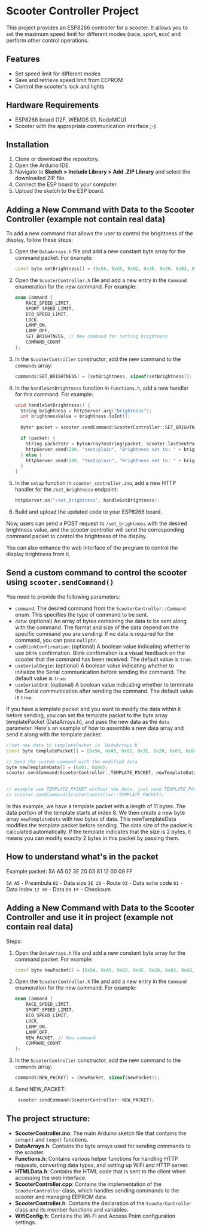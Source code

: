 # Scooter Controller Project

This project provides an ESP8266 controller for a scooter. It allows you to set the maximum speed limit for different modes (race, sport, eco) and perform other control operations.

## Features

- Set speed limit for different modes
- Save and retrieve speed limit from EEPROM
- Control the scooter's lock and lights

## Hardware Requirements

- ESP8266 board (12F, WEMOS 01, NodeMCU)
- Scooter with the appropriate communication interface ;-)

## Installation

1. Clone or download the repository.
2. Open the Arduino IDE.
3. Navigate to **Sketch > Include Library > Add .ZIP Library** and select the downloaded ZIP file.
4. Connect the ESP board to your computer.
5. Upload the sketch to the ESP board.

## Adding a New Command with Data to the Scooter Controller (example not contain real data)

To add a new command that allows the user to control the brightness of the display, follow these steps:

1. Open the `DataArrays.h` file and add a new constant byte array for the command packet. For example:

   ```cpp
   const byte setBrightness[] = {0x5A, 0xA5, 0x02, 0x3E, 0x20, 0x03, 0xAB, 0x16, 0x00, 0xFF, 0xFF};
   ```

2. Open the `ScooterController.h` file and add a new entry in the `Command` enumeration for the new command. For example:

   ```cpp
   enum Command {
	   RACE_SPEED_LIMIT,
	   SPORT_SPEED_LIMIT,
	   ECO_SPEED_LIMIT,
	   LOCK,
	   LAMP_ON,
	   LAMP_OFF,
	   SET_BRIGHTNESS, // New command for setting brightness
	   COMMAND_COUNT
   };
   ```

3. In the `ScooterController` constructor, add the new command to the `commands` array:

   ```cpp
   commands[SET_BRIGHTNESS] = {setBrightness, sizeof(setBrightness)};
   ```

4. In the `handleSetBrightness` function in `Functions.h`, add a new handler for this command. For example:

   ```cpp
   void handleSetBrightness() {
	 String brightness = httpServer.arg("brightness");
	 int brightnessValue = brightness.toInt();
	 
	 byte* packet = scooter.sendCommand(ScooterController::SET_BRIGHTNESS, intToBytes(brightnessValue));
   
	 if (packet) {
	   String packetStr = byteArrayToString(packet, scooter.lastSentPacketSize);
	   httpServer.send(200, "text/plain", "Brightness set to: " + brightness + " Packet: " + packetStr);
	 } else {
	   httpServer.send(200, "text/plain", "Brightness set to: " + brightness + " Packet: error");
	 }
   }
   ```

5. In the `setup` function in `scooter_controller.ino`, add a new HTTP handler for the `/set_brightness` endpoint:

   ```cpp
   httpServer.on("/set_brightness", handleSetBrightness);
   ```

6. Build and upload the updated code to your ESP8266 board.

Now, users can send a POST request to `/set_brightness` with the desired brightness value, and the scooter controller will send the corresponding command packet to control the brightness of the display.

You can also enhance the web interface of the program to control the display brightness from it.

## Send a custom command to control the scooter using `scooter.sendCommand()`

You need to provide the following parameters:

- `command`: The desired command from the `ScooterController::Command` enum. This specifies the type of command to be sent.
- `data`: (optional) An array of bytes containing the data to be sent along with the command. The format and size of the data depend on the specific command you are sending. If no data is required for the command, you can pass `nullptr`.
- `useBlinkConfirmation`: (optional) A boolean value indicating whether to use blink confirmation. Blink confirmation is a visual feedback on the scooter that the command has been received. The default value is `true`.
- `useSerialBegin`: (optional) A boolean value indicating whether to initialize the Serial communication before sending the command. The default value is `true`.
- `useSerialEnd`: (optional) A boolean value indicating whether to terminate the Serial communication after sending the command. The default value is `true`.

If you have a template packet and you want to modify the data within it before sending, you can set the template packet to the byte array templatePacket (DataArrays.h), and pass the new data as the `data` parameter.
Here's an example of how to assemble a new data array and send it along with the template packet:

```cpp
//set new data to templatePacket in `DataArrays.h`
const byte templatePacket[] = {0x5A, 0xA5, 0x02, 0x3E, 0x20, 0x03, 0x8C, 0x00, 0x00, 0xFF, 0xFF};

// Send the custom command with the modified data
byte newTemplateData[] = {0x01, 0x00};
scooter.sendCommand(ScooterController::TEMPLATE_PACKET, newTemplateData);

  
// example use TEMPLATE_PACKET without new data, just send TEMPLATE_PACKET as is
// scooter.sendCommand(ScooterController::TEMPLATE_PACKET);
```

In this example, we have a template packet with a length of 11 bytes. The data portion of the template starts at index 8. We then create a new byte array `newTemplateData` with two bytes of data. This newTemplateData modifies the template packet before sending.
The data size of the packet is calculated automatically. If the template indicates that the size is 2 bytes, it means you can modify exactly 2 bytes in this packet by passing them.

## How to understand what's in the packet

Example packet: 5A A5 02 3E 20 03 81 12 00 09 FF

`5A A5` - Preambula
`02` - Data size
`3E 20` - Route
`03` - Data write code
`81` - Data Index
`12 00` - Data
`09 FF` - Checksum

## Adding a New Command with Data to the Scooter Controller and use it in project (example not contain real data)

Steps:

1. Open the `DataArrays.h` file and add a new constant byte array for the command packet. For example:

   ```cpp
   const byte newPacket[] = {0x5A, 0xA5, 0x02, 0x3E, 0x20, 0x03, 0xAB, 0x16, 0x00, 0xFF, 0xFF};
   ```

2. Open the `ScooterController.h` file and add a new entry in the `Command` enumeration for the new command. For example:

   ```cpp
   enum Command {
	   RACE_SPEED_LIMIT,
	   SPORT_SPEED_LIMIT,
	   ECO_SPEED_LIMIT,
	   LOCK,
	   LAMP_ON,
	   LAMP_OFF,
	   NEW_PACKET, // New command
	   COMMAND_COUNT
   };
   ```

3. In the `ScooterController` constructor, add the new command to the `commands` array:

   ```cpp
   commands[NEW_PACKET] = {newPacket, sizeof(newPacket)};
   ```

4. Send NEW_PACKET:

   ```cpp
	scooter.sendCommand(ScooterController::NEW_PACKET);
   ```





## The project structure:

- **ScooterController.ino**: The main Arduino sketch file that contains the `setup()` and `loop()` functions.
- **DataArrays.h**: Contains the byte arrays used for sending commands to the scooter.
- **Functions.h**: Contains various helper functions for handling HTTP requests, converting data types, and setting up WiFi and HTTP server.
- **HTMLData.h**: Contains the HTML code that is sent to the client when accessing the web interface.
- **ScooterController.cpp**: Contains the implementation of the `ScooterController` class, which handles sending commands to the scooter and managing EEPROM data.
- **ScooterController.h**: Contains the declaration of the `ScooterController` class and its member functions and variables.
- **WifiConfig.h**: Contains the Wi-Fi and Access Point configuration settings.